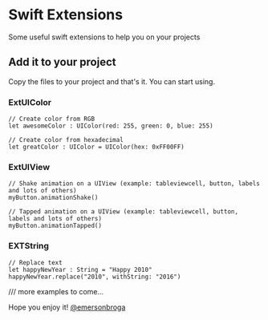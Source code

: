 # Swift Extensions

Some useful swift extensions to help you on your projects

## Add it to your project

Copy the files to your project and that's it. You can start using.


### ExtUIColor

```
// Create color from RGB
let awesomeColor : UIColor(red: 255, green: 0, blue: 255)

// Create color from hexadecimal
let greatColor : UIColor = UIColor(hex: 0xFF00FF)
```

### ExtUIView

```
// Shake animation on a UIView (example: tableviewcell, button, labels and lots of others)
myButton.animationShake()

// Tapped animation on a UIView (example: tableviewcell, button, labels and lots of others)
myButton.animationTapped()
```


### EXTString

```
// Replace text
let happyNewYear : String = "Happy 2010"
happyNewYear.replace("2010", withString: "2016")
```

/// more examples to come...


Hope you enjoy it!
[@emersonbroga](https://twitter.com/emersonbroga)





